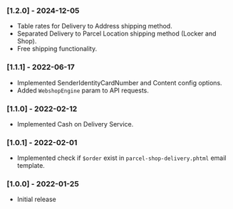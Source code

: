 ### [1.2.0] - 2024-12-05
- Table rates for Delivery to Address shipping method.
- Separated Delivery to Parcel Location shipping method (Locker and Shop).
- Free shipping functionality.

### [1.1.1] - 2022-06-17
- Implemented SenderIdentityCardNumber and Content config options.
- Added `WebshopEngine` param to API requests.

### [1.1.0] - 2022-02-12
- Implemented Cash on Delivery Service.

### [1.0.1] - 2022-02-01
- Implemented check if `$order` exist in `parcel-shop-delivery.phtml` email template.

### [1.0.0] - 2022-01-25
- Initial release

